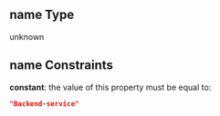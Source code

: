 ## name Type

unknown

## name Constraints

**constant**: the value of this property must be equal to:

```json
"Backend-service"
```
